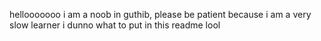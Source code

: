 hellooooooo 
i am a noob in guthib, please be patient because i am a very slow learner
i dunno what to put in this readme lool
